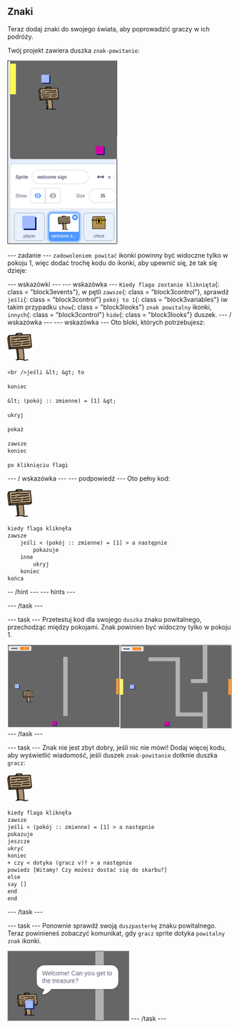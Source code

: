 ## Znaki

Teraz dodaj znaki do swojego świata, aby poprowadzić graczy w ich podróży.

Twój projekt zawiera duszka `znak-powitanie`:

![zrzut ekranu](images/world-sign.png)

\--- zadanie \--- `zadowoleniem powitać` ikonki powinny być widoczne tylko w pokoju 1, więc dodać trochę kodu do ikonki, aby upewnić się, że tak się dzieje:

\--- wskazówki \--- \--- wskazówka \--- `Kiedy flaga zostanie kliknięta`{: class = "block3events"}, w pętli `zawsze`{: class = "block3control"}, sprawdź `jeśli`{: class = "block3control"} `pokój to 1`{: class = "block3variables"} iw takim przypadku `show`{: class = "block3looks"} `znak powitalny` ikonki, `innych`{: class = "block3control"} `hide`{: class = "block3looks"} duszek. \--- / wskazówka \--- \--- wskazówka \--- Oto bloki, których potrzebujesz:

![znak](images/sign.png)

```blocks3
<br />jeśli &lt; &gt; to

koniec

&lt; (pokój :: zmienne) = [1] &gt;

ukryj

pokaż

zawsze
koniec

po kliknięciu flagi

```

\--- / wskazówka \--- \--- podpowiedź \--- Oto pełny kod:

![znak](images/sign.png)

```blocks3
kiedy flaga kliknęła
zawsze
    jeśli < (pokój :: zmienne) = [1] > a następnie
        pokazuje
    inne
        ukryj
    koniec
końca
```

-- /hint \--- \--- hints \---

\--- /task \---

\--- task \--- Przetestuj kod dla swojego `duszka` znaku powitalnego, przechodząc między pokojami. Znak powinien być widoczny tylko w pokoju 1.

![zrzut ekranu](images/world-sign-test.png) \--- /task \---

\--- task \--- Znak nie jest zbyt dobry, jeśli nic nie mówi! Dodaj więcej kodu, aby wyświetlić wiadomość, jeśli duszek `znak-powitanie` dotknie duszka `gracz`:

![znak](images/sign.png)

```blocks3
kiedy flaga kliknęła
zawsze
jeśli < (pokój :: zmienne) = [1] > a następnie
pokazuje
jeszcze
ukryć
koniec
+ czy < dotyka (gracz v)? > a następnie
powiedz [Witamy! Czy możesz dostać się do skarbu?]
else
say []
end
end
```

\--- /task \---

\--- task \--- Ponownie sprawdź swoją `duszpasterkę` znaku powitalnego. Teraz powinieneś zobaczyć komunikat, gdy `gracz` sprite dotyka `powitalny znak` ikonki.

![zrzut ekranu](images/world-sign-test2.png) \--- /task \---